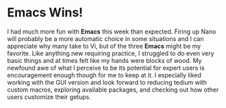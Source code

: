 # Emacs Wins!

I had much more fun with **Emacs** this week than expected. Firing up Nano will probably be a more automatic choice in some situations and I can appreciate why many take to Vi, but of the three **Emacs** might be my favorite. Like anything new requiring practice, I struggled to do even very basic things and at times felt like my hands were blocks of wood. My newfound awe of what I perceive to be its potential for expert users is encouragement enough though for me to keep at it. I especially liked working with the GUI version and look forward to reducing tedium with custom macros, exploring available packages, and checking out how other users customize their getups.
